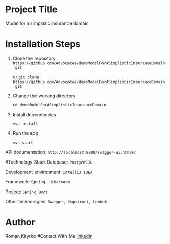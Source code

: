 # Project Title

Model for a simplistic insurance domain

# Installation Steps

1. Clone the repository
   ```https://github.com/Advocatee/demoModelForASimplisticInsuranceDomain.git```
   
   or
   ```git clone https://github.com/Advocatee/demoModelForASimplisticInsuranceDomain.git```
2. Change the working directory
   
   ```cd demoModelForASimplisticInsuranceDomain```
3. Install dependencies
   
   ```mvn install```
4. Run the app 
   
   ```mvn start```

API documentation: ```http://localhost:8080/swagger-ui.html#/```

#Technology Stack
Datebase:
```PostgreSQL```

Development environment: ```IntelliJ IDEA```

Framework: ```Spring, Hibernate``` 

Project: ```Spring Boot``` 

Other technologies: ```Swagger, Mapstruct, Lombok``` 

# Author
Roman Kityrko
#Contact With Me
[linkedIn](linkedin.com/in/роман-китурко-8389ba195)




